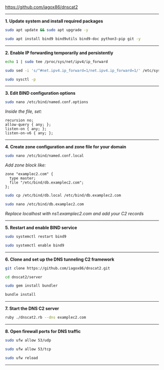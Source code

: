 https://github.com/iagox86/dnscat2

---

**1. Update system and install required packages**

```bash
sudo apt update && sudo apt upgrade -y
```

```bash
sudo apt install bind9 bind9utils bind9-doc python3-pip git -y
```

---

**2. Enable IP forwarding temporarily and persistently**

```bash
echo 1 | sudo tee /proc/sys/net/ipv4/ip_forward
```

```bash
sudo sed -i 's/^#net.ipv4.ip_forward=1/net.ipv4.ip_forward=1/' /etc/sysctl.conf
```

```bash
sudo sysctl -p
```

---

**3. Edit BIND configuration options**

```bash
sudo nano /etc/bind/named.conf.options
```

*Inside the file, set:*

```
recursion no;
allow-query { any; };
listen-on { any; };
listen-on-v6 { any; };
```

---

**4. Create zone configuration and zone file for your domain**

```bash
sudo nano /etc/bind/named.conf.local
```

*Add zone block like:*

```
zone "examplec2.com" {
  type master;
  file "/etc/bind/db.examplec2.com";
};
```

```bash
sudo cp /etc/bind/db.local /etc/bind/db.examplec2.com
```

```bash
sudo nano /etc/bind/db.examplec2.com
```

*Replace localhost with ns1.examplec2.com and add your C2 records*

---

**5. Restart and enable BIND service**

```bash
sudo systemctl restart bind9
```

```bash
sudo systemctl enable bind9
```

---

**6. Clone and set up the DNS tunneling C2 framework**

```bash
git clone https://github.com/iagox86/dnscat2.git
```

```bash
cd dnscat2/server
```

```bash
sudo gem install bundler
```

```bash
bundle install
```

---

**7. Start the DNS C2 server**

```bash
ruby ./dnscat2.rb --dns examplec2.com
```

---

**8. Open firewall ports for DNS traffic**

```bash
sudo ufw allow 53/udp
```

```bash
sudo ufw allow 53/tcp
```

```bash
sudo ufw reload
```

---


